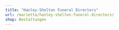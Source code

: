 ```yaml
---
title: "Hanley-Shelton Funeral Directors"
url: /marietta/hanley-shelton-funeral-directors/
shop: Bestattungen
---
```

